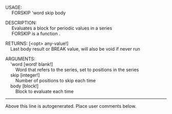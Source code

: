 USAGE:  
&nbsp;&nbsp;&nbsp;&nbsp;&nbsp;FORSKIP&nbsp;'word&nbsp;skip&nbsp;body&nbsp;  
  
DESCRIPTION:  
&nbsp;&nbsp;&nbsp;&nbsp;&nbsp;Evaluates&nbsp;a&nbsp;block&nbsp;for&nbsp;periodic&nbsp;values&nbsp;in&nbsp;a&nbsp;series  
&nbsp;&nbsp;&nbsp;&nbsp;&nbsp;FORSKIP&nbsp;is&nbsp;a&nbsp;function&nbsp;.  
  
RETURNS:&nbsp;[&lt;opt&gt;&nbsp;any-value!]  
&nbsp;&nbsp;&nbsp;&nbsp;Last&nbsp;body&nbsp;result&nbsp;or&nbsp;BREAK&nbsp;value,&nbsp;will&nbsp;also&nbsp;be&nbsp;void&nbsp;if&nbsp;never&nbsp;run  
  
ARGUMENTS:  
&nbsp;&nbsp;&nbsp;&nbsp;'word&nbsp;[word!&nbsp;blank!]  
&nbsp;&nbsp;&nbsp;&nbsp;&nbsp;&nbsp;&nbsp;&nbsp;Word&nbsp;that&nbsp;refers&nbsp;to&nbsp;the&nbsp;series,&nbsp;set&nbsp;to&nbsp;positions&nbsp;in&nbsp;the&nbsp;series  
&nbsp;&nbsp;&nbsp;&nbsp;skip&nbsp;[integer!]  
&nbsp;&nbsp;&nbsp;&nbsp;&nbsp;&nbsp;&nbsp;&nbsp;Number&nbsp;of&nbsp;positions&nbsp;to&nbsp;skip&nbsp;each&nbsp;time  
&nbsp;&nbsp;&nbsp;&nbsp;body&nbsp;[block!]  
&nbsp;&nbsp;&nbsp;&nbsp;&nbsp;&nbsp;&nbsp;&nbsp;Block&nbsp;to&nbsp;evaluate&nbsp;each&nbsp;time  
___
Above this line is autogenerated. Place user comments below.